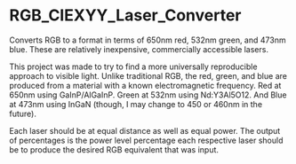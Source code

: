 # RGB_CIEXYY_Laser_Converter
Converts RGB to a format in terms of 650nm red, 532nm green, and 473nm blue. These are relatively inexpensive, commercially accessible lasers.

This project was made to try to find a more universally reproducible approach to visible light. Unlike traditional RGB, the red, green, and blue are produced from a material with a known electromagnetic frequency. Red at 650nm using GaInP/AlGaInP. Green at 532nm using Nd:Y3Al5O12. And Blue at 473nm using InGaN (though, I may change to 450 or 460nm in the future).

Each laser should be at equal distance as well as equal power. The output of percentages is the power level percentage each respective laser should be to produce the desired RGB equivalent that was input. 
